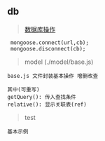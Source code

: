 ## db

> [数据库操作](./lib/db.js)

```
 mongoose.connect(url,cb);
 mongoose.disconnect(cb);
```

> model (./model/base.js)

```
base.js 文件封装基本操作 增删改查

其中(可重写)
getQuery(): 传入查找条件
relative(): 显示关联表(ref)  
```

> test

```
基本示例
```